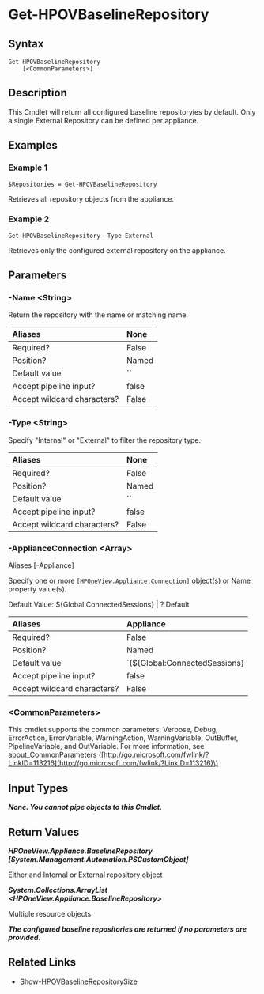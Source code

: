 ﻿---
description: Retrieve available baseline repository information.
---

# Get-HPOVBaselineRepository

## Syntax

```text
Get-HPOVBaselineRepository
    [<CommonParameters>]
```

## Description

This Cmdlet will return all configured baseline repositoryies by default.  Only a single External Repository can be defined per appliance.

## Examples

###  Example 1 

```text
$Repositories = Get-HPOVBaselineRepository

```

Retrieves all repository objects from the appliance.

###  Example 2 

```text
Get-HPOVBaselineRepository -Type External

```

Retrieves only the configured external repository on the appliance.

## Parameters

### -Name &lt;String&gt;

Return the repository with the name or matching name.

| Aliases | None |
| :--- | :--- |
| Required? | False |
| Position? | Named |
| Default value | `` |
| Accept pipeline input? | false |
| Accept wildcard characters? | False |

### -Type &lt;String&gt;

Specify "Internal" or "External" to filter the repository type.

| Aliases | None |
| :--- | :--- |
| Required? | False |
| Position? | Named |
| Default value | `` |
| Accept pipeline input? | false |
| Accept wildcard characters? | False |

### -ApplianceConnection &lt;Array&gt;

Aliases [-Appliance]

Specify one or more `[HPOneView.Appliance.Connection]` object(s) or Name property value(s).

Default Value: ${Global:ConnectedSessions} | ? Default

| Aliases | Appliance |
| :--- | :--- |
| Required? | False |
| Position? | Named |
| Default value | `(${Global:ConnectedSessions} | ? Default)` |
| Accept pipeline input? | false |
| Accept wildcard characters? | False |

### &lt;CommonParameters&gt;

This cmdlet supports the common parameters: Verbose, Debug, ErrorAction, ErrorVariable, WarningAction, WarningVariable, OutBuffer, PipelineVariable, and OutVariable. For more information, see about\_CommonParameters \([http://go.microsoft.com/fwlink/?LinkID=113216](http://go.microsoft.com/fwlink/?LinkID=113216)\)

## Input Types

_**None.  You cannot pipe objects to this Cmdlet.**_

## Return Values

_**HPOneView.Appliance.BaselineRepository [System.Management.Automation.PSCustomObject]**_

Either and Internal or External repository object

_**System.Collections.ArrayList <HPOneView.Appliance.BaselineRepository>**_

Multiple resource objects

_**The configured baseline repositories are returned if no parameters are provided.**_



## Related Links

* [Show-HPOVBaselineRepositorySize](show-hpovbaselinerepositorysize.md)
